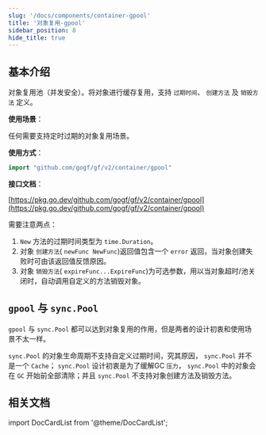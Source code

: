 ```yaml
---
slug: '/docs/components/container-gpool'
title: '对象复用-gpool'
sidebar_position: 8
hide_title: true
---
```


## 基本介绍

对象复用池（并发安全）。将对象进行缓存复用，支持 `过期时间`、 `创建方法` 及 `销毁方法` 定义。

**使用场景**：

任何需要支持定时过期的对象复用场景。

**使用方式**：

```go
import "github.com/gogf/gf/v2/container/gpool"
```

**接口文档**：

[https://pkg.go.dev/github.com/gogf/gf/v2/container/gpool](https://pkg.go.dev/github.com/gogf/gf/v2/container/gpool)

需要注意两点：

1. `New` 方法的过期时间类型为 `time.Duration`。
2. 对象 `创建方法`( `newFunc NewFunc`)返回值包含一个 `error` 返回，当对象创建失败时可由该返回值反馈原因。
3. 对象 `销毁方法`( `expireFunc...ExpireFunc`)为可选参数，用以当对象超时/池关闭时，自动调用自定义的方法销毁对象。

## `gpool` 与 `sync.Pool`

`gpool` 与 `sync.Pool` 都可以达到对象复用的作用，但是两者的设计初衷和使用场景不太一样。

`sync.Pool` 的对象生命周期不支持自定义过期时间，究其原因， `sync.Pool` 并不是一个 `Cache`； `sync.Pool` 设计初衷是为了缓解GC `压力`， `sync.Pool` 中的对象会在 `GC` 开始前全部清除；并且 `sync.Pool` 不支持对象创建方法及销毁方法。

## 相关文档
import DocCardList from '@theme/DocCardList';

<DocCardList />